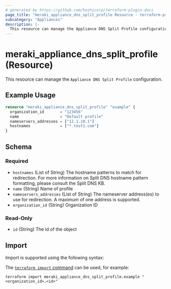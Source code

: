 ```yaml
---
# generated by https://github.com/hashicorp/terraform-plugin-docs
page_title: "meraki_appliance_dns_split_profile Resource - terraform-provider-meraki"
subcategory: "Appliances"
description: |-
  This resource can manage the Appliance DNS Split Profile configuration.
---
```


# meraki_appliance_dns_split_profile (Resource)

This resource can manage the `Appliance DNS Split Profile` configuration.

## Example Usage

```terraform
resource "meraki_appliance_dns_split_profile" "example" {
  organization_id       = "123456"
  name                  = "Default profile"
  nameservers_addresses = ["12.1.10.1"]
  hostnames             = ["*.test1.com"]
}
```

<!-- schema generated by tfplugindocs -->
## Schema

### Required

- `hostnames` (List of String) The hostname patterns to match for redirection. For more information on Split DNS hostname pattern formatting, please consult the Split DNS KB.
- `name` (String) Name of profile
- `nameservers_addresses` (List of String) The nameserver address(es) to use for redirection. A maximum of one address is supported.
- `organization_id` (String) Organization ID

### Read-Only

- `id` (String) The id of the object

## Import

Import is supported using the following syntax:

The [`terraform import` command](https://developer.hashicorp.com/terraform/cli/commands/import) can be used, for example:

```shell
terraform import meraki_appliance_dns_split_profile.example "<organization_id>,<id>"
```
